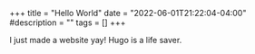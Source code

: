 +++
title = "Hello World"
date = "2022-06-01T21:22:04-04:00"
#description = ""
tags = []
+++

I just made a website yay! Hugo is a life saver.
